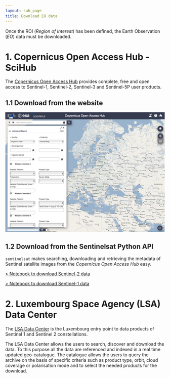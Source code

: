 ```yaml
---
layout: sub_page
title: Download EO data
---
```


Once the ROI (*Region of Interest*) has been defined, the Earth Observation (*EO*) data must be downloaded. 


# 1. Copernicus Open Access Hub - SciHub

The [Copernicus Open Access Hub](https://scihub.copernicus.eu) provides complete, free and open access to Sentinel-1, Sentinel-2, Sentinel-3 and Sentinel-5P user products.

## 1.1 Download from the website


<img src="./notebooks/2_EO_data_download/figures/scihub_ui.png" width="800">


## 1.2 Download from the Sentinelsat Python API

`sentinelsat` makes searching, downloading and retrieving the metadata of Sentinel satellite images from the *Copernicus Open Access Hub* easy.

[> Notebook to download Sentinel-2 data](https://nicolasdeffense.github.io/eo-toolbox/notebooks/2_EO_data_download/S2_data_download.html)

[> Notebook to download Sentinel-1 data](https://nicolasdeffense.github.io/eo-toolbox/notebooks/2_EO_data_download/S1_data_download.html)

# 2. Luxembourg Space Agency (LSA) Data Center

The [LSA Data Center](https://collgs.lu)  is the Luxembourg entry point to data products of Sentinel 1 and Sentinel 2 constellations.

The LSA Data Center allows the users to search, discover and download the data. To this purpose all the data are referenced and indexed in a real time updated geo-catalogue. The catalogue allows the users to query the archive on the basis of specific criteria such as product type, orbit, cloud coverage or polarisation mode and to select the needed products for the download.